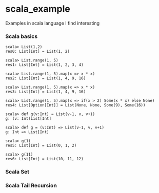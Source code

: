 
# scala_example
Examples in scala language I find interesting

### Scala basics

```
scala> List(1,2)
res0: List[Int] = List(1, 2)

scala> List.range(1, 5)
res1: List[Int] = List(1, 2, 3, 4)

scala> List.range(1, 5).map(x => x * x)
res2: List[Int] = List(1, 4, 9, 16)

scala> List.range(1, 5).map(x => x * x)
res3: List[Int] = List(1, 4, 9, 16)

scala> List.range(1, 5).map(x => if(x > 2) Some(x * x) else None)
res4: List[Option[Int]] = List(None, None, Some(9), Some(16))

scala> def g(v:Int) = List(v-1, v, v+1)
g: (v: Int)List[Int]

scala> def g = (v:Int) => List(v-1, v, v+1)
g: Int => List[Int]

scala> g(1)
res5: List[Int] = List(0, 1, 2)

scala> g(11)
res6: List[Int] = List(10, 11, 12)
```

### Scala Set

### Scala Tail Recursion
